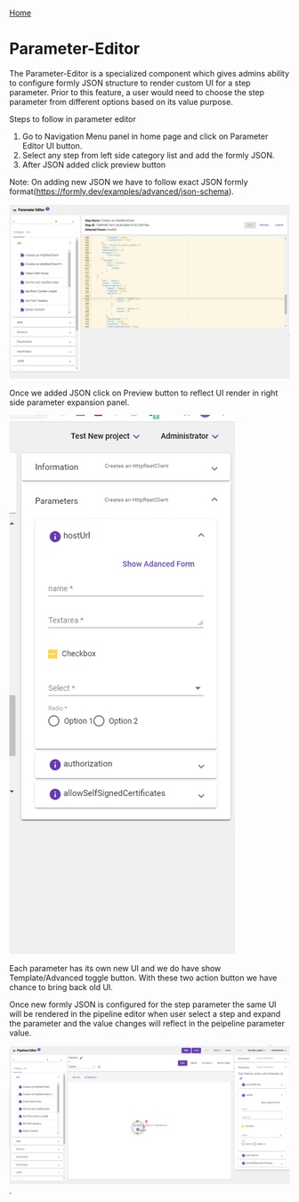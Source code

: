 [Home](readme.md)
# Parameter-Editor 
The Parameter-Editor is a specialized component which gives admins ability to configure formly JSON structure to render custom UI for a step parameter. Prior to this feature, a user would need to choose the step parameter from different options based on its value purpose.

Steps to follow in parameter editor
  1) Go to Navigation Menu panel in home page and click on Parameter Editor UI button. 
  2) Select any step from left side category list and add the formly JSON.
  3) After JSON added click preview button  
  
Note: On adding new JSON we have to follow exact JSON formly format(https://formly.dev/examples/advanced/json-schema).

![Parameter-Editor](images/parameter_editor.png) 
 

Once we added JSON click on Preview button to reflect UI render in right side parameter expansion panel.

![Parameter-Editor](images/Parameter_UI_Render.png) 

Each parameter has its own new UI and we do have show Template/Advanced toggle button. With these two action button we have chance to bring back old UI.


 



Once new formly JSON is configured for the step parameter the same UI will be rendered in the pipeline editor when user select a step and expand the parameter and the value changes will reflect in the peipeline parameter value.

![Parameter-Editor](images/Pepeline_UI_with_parameter_JSON_added.png).
